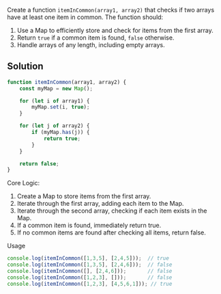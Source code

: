 Create a function `itemInCommon(array1, array2)` that checks if two arrays have at least one item in common. The function should:
1. Use a Map to efficiently store and check for items from the first array.
2. Return `true` if a common item is found, `false` otherwise.
3. Handle arrays of any length, including empty arrays.

## Solution

```javascript
function itemInCommon(array1, array2) {
    const myMap = new Map();

    for (let i of array1) {
        myMap.set(i, true);
    }

    for (let j of array2) {
        if (myMap.has(j)) {
            return true;
        }
    }

    return false;
}
```

Core Logic:
1. Create a Map to store items from the first array.
2. Iterate through the first array, adding each item to the Map.
3. Iterate through the second array, checking if each item exists in the Map.
4. If a common item is found, immediately return true.
5. If no common items are found after checking all items, return false.

Usage

```javascript
console.log(itemInCommon([1,3,5], [2,4,5]));  // true
console.log(itemInCommon([1,3,5], [2,4,6]));  // false
console.log(itemInCommon([], [2,4,6]));       // false
console.log(itemInCommon([1,2,3], []));       // false
console.log(itemInCommon([1,2,3], [4,5,6,1])); // true
```

